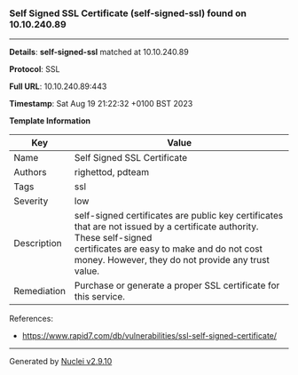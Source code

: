 ### Self Signed SSL Certificate (self-signed-ssl) found on 10.10.240.89

----
**Details**: **self-signed-ssl** matched at 10.10.240.89

**Protocol**: SSL

**Full URL**: 10.10.240.89:443

**Timestamp**: Sat Aug 19 21:22:32 +0100 BST 2023

**Template Information**

| Key | Value |
| --- | --- |
| Name | Self Signed SSL Certificate |
| Authors | righettod, pdteam |
| Tags | ssl |
| Severity | low |
| Description | self-signed certificates are public key certificates that are not issued by a certificate authority. These self-signed<br>certificates are easy to make and do not cost money. However, they do not provide any trust value.<br> |
| Remediation | Purchase or generate a proper SSL certificate for this service.<br> |

References: 
- https://www.rapid7.com/db/vulnerabilities/ssl-self-signed-certificate/

----

Generated by [Nuclei v2.9.10](https://github.com/projectdiscovery/nuclei)